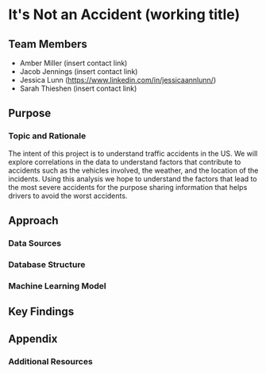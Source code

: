 # It's Not an Accident (working title)

## Team Members
* Amber Miller (insert contact link)
* Jacob Jennings (insert contact link)
* Jessica Lunn (https://www.linkedin.com/in/jessicaannlunn/)
* Sarah Thieshen (insert contact link)

## Purpose
### Topic and Rationale
The intent of this project is to understand traffic accidents in the US.  We will explore correlations in the data to understand factors that contribute to accidents such as the vehicles involved, the weather, and the location of the incidents. Using this analysis we hope to understand the factors that lead to the most severe accidents for the purpose sharing information that helps drivers to avoid the worst accidents.


## Approach
### Data Sources


### Database Structure



### Machine Learning Model



## Key Findings



## Appendix
### Additional Resources

